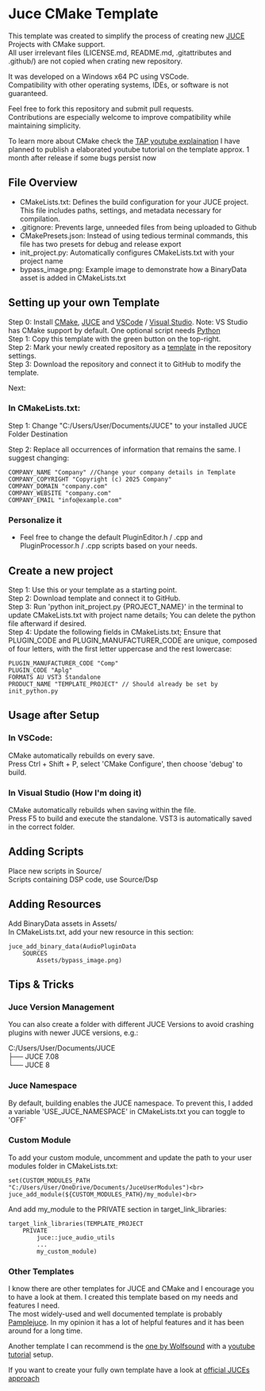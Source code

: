 # Juce CMake Template

This template was created to simplify the process of creating new [JUCE](https://juce.com/) Projects with CMake support.<br>
All user irrelevant files (LICENSE.md, README.md, .gitattributes and .github/) are not copied when crating new repository.

It was developed on a Windows x64 PC using VSCode.<br>
Compatibility with other operating systems, IDEs, or software is not guaranteed.<br>

Feel free to fork this repository and submit pull requests.<br>
Contributions are especially welcome to improve compatibility while maintaining simplicity.<br>

To learn more about CMake check the [TAP youtube explaination](https://www.youtube.com/watch?v=FLP_AVbzueY)
I have planned to publish a elaborated youtube tutorial on the template approx. 1 month after release if some bugs persist now

## File Overview
- CMakeLists.txt: Defines the build configuration for your JUCE project. This file includes paths, settings, and metadata necessary for compilation.<br>
- .gitignore: Prevents large, unneeded files from being uploaded to Github<br>
- CMakePresets.json: Instead of using tedious terminal commands, this file has two presets for debug and release export<br>
- init_project.py: Automatically configures CMakeLists.txt with your project name<br>
- bypass_image.png: Example image to demonstrate how a BinaryData asset is added in CMakeLists.txt<br>

## Setting up your own Template
Step 0: Install [CMake](https://cmake.org/download/), [JUCE](https://juce.com/get-juce/) and [VSCode](https://code.visualstudio.com/download) / [Visual Studio](https://visualstudio.microsoft.com/vs/community/). Note: VS Studio has CMake support by default. One optional script needs [Python](https://www.python.org/downloads/)<br>
Step 1: Copy this template with the green button on the top-right.<br>
Step 2: Mark your newly created repository as a [template](https://docs.github.com/en/repositories/creating-and-managing-repositories/creating-a-template-repository) in the repository settings.<br>
Step 3: Download the repository and connect it to GitHub to modify the template.<br>

Next:
### In CMakeLists.txt:
Step 1: Change "C:/Users/User/Documents/JUCE" to your installed JUCE Folder Destination<br>

Step 2: Replace all occurrences of information that remains the same.
I suggest changing:

    COMPANY_NAME "Company" //Change your company details in Template
    COMPANY_COPYRIGHT "Copyright (c) 2025 Company"
    COMPANY_DOMAIN "company.com"
    COMPANY_WEBSITE "company.com"
    COMPANY_EMAIL "info@example.com"

### Personalize it
- Feel free to change the default PluginEditor.h / .cpp and PluginProcessor.h / .cpp scripts based on your needs.

## Create a new project
Step 1: Use this or your template as a starting point.<br>
Step 2: Download template and connect it to GitHub.<br>
Step 3: Run 'python init_project.py {PROJECT_NAME}' in the terminal to update CMakeLists.txt with project name details; 
You can delete the python file afterward if desired.<br>
Step 4: Update the following fields in CMakeLists.txt; Ensure that PLUGIN_CODE and PLUGIN_MANUFACTURER_CODE are unique, composed of four letters, with the first letter uppercase and the rest lowercase:

    PLUGIN_MANUFACTURER_CODE "Comp"
    PLUGIN_CODE "Aplg"
    FORMATS AU VST3 Standalone
    PRODUCT_NAME "TEMPLATE_PROJECT" // Should already be set by init_python.py

## Usage after Setup
### In VSCode:
CMake automatically rebuilds on every save.<br>
Press Ctrl + Shift + P, select 'CMake Configure', then choose 'debug' to build.<br>

### In Visual Studio (How I'm doing it)
CMake automatically rebuilds when saving within the file.<br>
Press F5 to build and execute the standalone. VST3 is automatically saved in the correct folder.<br>

## Adding Scripts
Place new scripts in Source/<br>
Scripts containing DSP code, use Source/Dsp<br>

## Adding Resources
Add BinaryData assets in Assets/<br>
In CMakeLists.txt, add your new resource in this section:

    juce_add_binary_data(AudioPluginData
        SOURCES
            Assets/bypass_image.png)

## Tips & Tricks
### Juce Version Management
You can also create a folder with different JUCE Versions to avoid crashing plugins with newer JUCE versions, e.g.:<br>

C:/Users/User/Documents/JUCE<br>
├── JUCE 7.08<br>
└── JUCE 8<br>

### Juce Namespace
By default, building enables the JUCE namespace. To prevent this, I added a variable 'USE_JUCE_NAMESPACE' in CMakeLists.txt you can toggle to 'OFF'

### Custom Module
To add your custom module, uncomment and update the path to your user modules folder in CMakeLists.txt:<br>

    set(CUSTOM_MODULES_PATH "C:/Users/User/OneDrive/Documents/JuceUserModules")<br>
    juce_add_module(${CUSTOM_MODULES_PATH}/my_module)<br>

And add my_module to the PRIVATE section in target_link_libraries:<br>

    target_link_libraries(TEMPLATE_PROJECT
        PRIVATE
            juce::juce_audio_utils
            ...
            my_custom_module)

### Other Templates
I know there are other templates for JUCE and CMake and I encourage you to have a look at them. 
I created this template based on my needs and features I need. <br>
The most widely-used and well documented template is probably [Pamplejuce](https://github.com/sudara/pamplejuce). In my opinion it has a lot of helpful features and it has been around for a long time.<br>

Another template I can recommend is the [one by Wolfsound](https://github.com/JanWilczek/audio-plugin-template) with a [youtube tutorial](https://www.youtube.com/watch?v=Uq7Hwt18s3s) setup.

If you want to create your fully own template have a look at [official JUCEs approach](https://github.com/juce-framework/JUCE/tree/master/examples/CMake/AudioPlugin)
